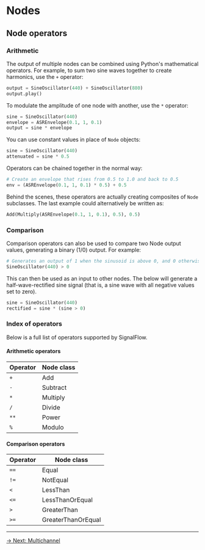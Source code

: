 # Nodes

## Node operators

### Arithmetic

The output of multiple nodes can be combined using Python's mathematical operators. For example, to sum two sine waves together to create harmonics, use the `+` operator:

```python
output = SineOscillator(440) + SineOscillator(880)
output.play()
```

To modulate the amplitude of one node with another, use the `*` operator:

```python
sine = SineOscillator(440)
envelope = ASREnvelope(0.1, 1, 0.1)
output = sine * envelope
```

You can use constant values in place of `Node` objects:

```python
sine = SineOscillator(440)
attenuated = sine * 0.5
```

Operators can be chained together in the normal way:

```python
# Create an envelope that rises from 0.5 to 1.0 and back to 0.5
env = (ASREnvelope(0.1, 1, 0.1) * 0.5) + 0.5
```

Behind the scenes, these operators are actually creating composites of `Node` subclasses. The last example could alternatively be written as:

```python
Add(Multiply(ASREnvelope(0.1, 1, 0.1), 0.5), 0.5)
```

### Comparison

Comparison operators can also be used to compare two Node output values, generating a binary (1/0) output. For example:

```python
# Generates an output of 1 when the sinusoid is above 0, and 0 otherwise 
SineOscillator(440) > 0
```

This can then be used as an input to other nodes. The below will generate a half-wave-rectified sine signal (that is, a sine wave with all negative values set to zero). 

```python
sine = SineOscillator(440)
rectified = sine * (sine > 0)
```

### Index of operators

Below is a full list of operators supported by SignalFlow.

#### Arithmetic operators

| Operator | Node class |
|----------|------------|
| `+`      | Add        |
| `-`      | Subtract   |
| `*`      | Multiply   |
| `/`      | Divide     |
| `**`     | Power      |
| `%`      | Modulo     |

#### Comparison operators

| Operator | Node class         |
|----------|--------------------|
| `==`     | Equal              |
| `!=`     | NotEqual           |
| `<`      | LessThan           |
| `<=`     | LessThanOrEqual    |
| `>`      | GreaterThan        |
| `>=`     | GreaterThanOrEqual |


---

[→ Next: Multichannel](/node/multichannel)
